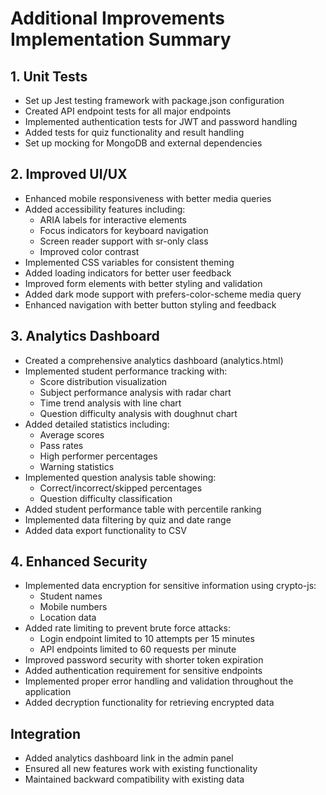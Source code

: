 # Additional Improvements Implementation Summary

## 1. Unit Tests
- Set up Jest testing framework with package.json configuration
- Created API endpoint tests for all major endpoints
- Implemented authentication tests for JWT and password handling
- Added tests for quiz functionality and result handling
- Set up mocking for MongoDB and external dependencies

## 2. Improved UI/UX
- Enhanced mobile responsiveness with better media queries
- Added accessibility features including:
  - ARIA labels for interactive elements
  - Focus indicators for keyboard navigation
  - Screen reader support with sr-only class
  - Improved color contrast
- Implemented CSS variables for consistent theming
- Added loading indicators for better user feedback
- Improved form elements with better styling and validation
- Added dark mode support with prefers-color-scheme media query
- Enhanced navigation with better button styling and feedback

## 3. Analytics Dashboard
- Created a comprehensive analytics dashboard (analytics.html)
- Implemented student performance tracking with:
  - Score distribution visualization
  - Subject performance analysis with radar chart
  - Time trend analysis with line chart
  - Question difficulty analysis with doughnut chart
- Added detailed statistics including:
  - Average scores
  - Pass rates
  - High performer percentages
  - Warning statistics
- Implemented question analysis table showing:
  - Correct/incorrect/skipped percentages
  - Question difficulty classification
- Added student performance table with percentile ranking
- Implemented data filtering by quiz and date range
- Added data export functionality to CSV

## 4. Enhanced Security
- Implemented data encryption for sensitive information using crypto-js:
  - Student names
  - Mobile numbers
  - Location data
- Added rate limiting to prevent brute force attacks:
  - Login endpoint limited to 10 attempts per 15 minutes
  - API endpoints limited to 60 requests per minute
- Improved password security with shorter token expiration
- Added authentication requirement for sensitive endpoints
- Implemented proper error handling and validation throughout the application
- Added decryption functionality for retrieving encrypted data

## Integration
- Added analytics dashboard link in the admin panel
- Ensured all new features work with existing functionality
- Maintained backward compatibility with existing data